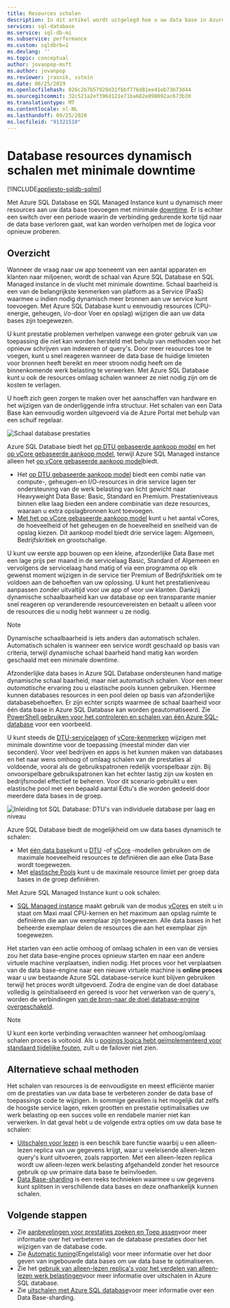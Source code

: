 ```yaml
---
title: Resources schalen
description: In dit artikel wordt uitgelegd hoe u uw data base in Azure SQL Database en SQL Managed Instance kunt schalen door toegewezen bronnen toe te voegen of te verwijderen.
services: sql-database
ms.service: sql-db-mi
ms.subservice: performance
ms.custom: sqldbrb=1
ms.devlang: ''
ms.topic: conceptual
author: jovanpop-msft
ms.author: jovanpop
ms.reviewer: jrasnik, sstein
ms.date: 06/25/2019
ms.openlocfilehash: 026c2b7b57929d31fbbf776d81ee41eb73b73d44
ms.sourcegitcommit: 32c521a2ef396d121e71ba682e098092ac673b30
ms.translationtype: MT
ms.contentlocale: nl-NL
ms.lasthandoff: 09/25/2020
ms.locfileid: "91321510"
---
```

# <a name="dynamically-scale-database-resources-with-minimal-downtime"></a>Database resources dynamisch schalen met minimale downtime
[!INCLUDE[appliesto-sqldb-sqlmi](../includes/appliesto-sqldb-sqlmi.md)]

Met Azure SQL Database en SQL Managed Instance kunt u dynamisch meer resources aan uw data base toevoegen met minimale [downtime](https://azure.microsoft.com/support/legal/sla/sql-database). Er is echter een switch over een periode waarin de verbinding gedurende korte tijd naar de data base verloren gaat, wat kan worden verholpen met de logica voor opnieuw proberen.

## <a name="overview"></a>Overzicht

Wanneer de vraag naar uw app toeneemt van een aantal apparaten en klanten naar miljoenen, wordt de schaal van Azure SQL Database en SQL Managed instance in de vlucht met minimale downtime. Schaal baarheid is een van de belangrijkste kenmerken van platform as a Service (PaaS) waarmee u indien nodig dynamisch meer bronnen aan uw service kunt toevoegen. Met Azure SQL Database kunt u eenvoudig resources (CPU-energie, geheugen, i/o-door Voer en opslag) wijzigen die aan uw data bases zijn toegewezen.

U kunt prestatie problemen verhelpen vanwege een groter gebruik van uw toepassing die niet kan worden hersteld met behulp van methoden voor het opnieuw schrijven van indexeren of query's. Door meer resources toe te voegen, kunt u snel reageren wanneer de data base de huidige limieten voor bronnen heeft bereikt en meer stroom nodig heeft om de binnenkomende werk belasting te verwerken. Met Azure SQL Database kunt u ook de resources omlaag schalen wanneer ze niet nodig zijn om de kosten te verlagen.

U hoeft zich geen zorgen te maken over het aanschaffen van hardware en het wijzigen van de onderliggende infra structuur. Het schalen van een Data Base kan eenvoudig worden uitgevoerd via de Azure Portal met behulp van een schuif regelaar.

![Schaal database prestaties](./media/scale-resources/scale-performance.svg)

Azure SQL Database biedt het [op DTU gebaseerde aankoop model](service-tiers-dtu.md) en het [op vCore gebaseerde aankoop model](service-tiers-vcore.md), terwijl Azure SQL Managed instance alleen het [op vCore gebaseerde aankoop model](service-tiers-vcore.md)biedt. 

- Het [op DTU gebaseerde aankoop model](service-tiers-dtu.md) biedt een combi natie van compute-, geheugen-en I/O-resources in drie service lagen ter ondersteuning van de werk belasting van licht gewicht naar Heavyweight Data Base: Basic, Standard en Premium. Prestatieniveaus binnen elke laag bieden een andere combinatie van deze resources, waaraan u extra opslagbronnen kunt toevoegen.
- [Met het op vCore gebaseerde aankoop model](service-tiers-vcore.md) kunt u het aantal vCores, de hoeveelheid of het geheugen en de hoeveelheid en snelheid van de opslag kiezen. Dit aankoop model biedt drie service lagen: Algemeen, Bedrijfskritiek en grootschalige.

U kunt uw eerste app bouwen op een kleine, afzonderlijke Data Base met een lage prijs per maand in de servicelaag Basic, Standard of Algemeen en vervolgens de servicelaag hand matig of via een programma op elk gewenst moment wijzigen in de service tier Premium of Bedrijfskritiek om te voldoen aan de behoeften van uw oplossing. U kunt het prestatieniveau aanpassen zonder uitvaltijd voor uw app of voor uw klanten. Dankzij dynamische schaalbaarheid kan uw database op een transparante manier snel reageren op veranderende resourcevereisten en betaalt u alleen voor de resources die u nodig hebt wanneer u ze nodig.

> [!NOTE]
> Dynamische schaalbaarheid is iets anders dan automatisch schalen. Automatisch schalen is wanneer een service wordt geschaald op basis van criteria, terwijl dynamische schaal baarheid hand matig kan worden geschaald met een minimale downtime.

Afzonderlijke data bases in Azure SQL Database ondersteunen hand matige dynamische schaal baarheid, maar niet automatisch schalen. Voor een meer *automatische* ervaring zou u elastische pools kunnen gebruiken. Hiermee kunnen databases resources in een pool delen op basis van afzonderlijke databasebehoeften.
Er zijn echter scripts waarmee de schaal baarheid voor één data base in Azure SQL Database kan worden geautomatiseerd. Zie [PowerShell gebruiken voor het controleren en schalen van één Azure SQL-database](scripts/monitor-and-scale-database-powershell.md) voor een voorbeeld.

U kunt steeds de [DTU-servicelagen](service-tiers-dtu.md) of [vCore-kenmerken](resource-limits-vcore-single-databases.md) wijzigen met minimale downtime voor de toepassing (meestal minder dan vier seconden). Voor veel bedrijven en apps is het kunnen maken van databases en het naar wens omhoog of omlaag schalen van de prestaties al voldoende, vooral als de gebruikspatronen redelijk voorspelbaar zijn. Bij onvoorspelbare gebruikspatronen kan het echter lastig zijn uw kosten en bedrijfsmodel effectief te beheren. Voor dit scenario gebruikt u een elastische pool met een bepaald aantal Edtu's die worden gedeeld door meerdere data bases in de groep.

![Inleiding tot SQL Database: DTU's van individuele database per laag en niveau](./media/scale-resources/single_db_dtus.png)

Azure SQL Database biedt de mogelijkheid om uw data bases dynamisch te schalen:

- Met [één data base](single-database-scale.md)kunt u [DTU](resource-limits-dtu-single-databases.md) -of [vCore](resource-limits-vcore-single-databases.md) -modellen gebruiken om de maximale hoeveelheid resources te definiëren die aan elke Data Base wordt toegewezen.
- Met [elastische Pools](elastic-pool-scale.md) kunt u de maximale resource limiet per groep data bases in de groep definiëren.

Met Azure SQL Managed Instance kunt u ook schalen: 

- [SQL Managed instance](../managed-instance/sql-managed-instance-paas-overview.md) maakt gebruik van de modus [vCores](../managed-instance/sql-managed-instance-paas-overview.md#vcore-based-purchasing-model) en stelt u in staat om Maxi maal CPU-kernen en het maximum aan opslag ruimte te definiëren die aan uw exemplaar zijn toegewezen. Alle data bases in het beheerde exemplaar delen de resources die aan het exemplaar zijn toegewezen.

Het starten van een actie omhoog of omlaag schalen in een van de versies zou het data base-engine proces opnieuw starten en naar een andere virtuele machine verplaatsen, indien nodig. Het proces voor het verplaatsen van de data base-engine naar een nieuwe virtuele machine is **online proces** waar u uw bestaande Azure SQL database-service kunt blijven gebruiken terwijl het proces wordt uitgevoerd. Zodra de engine van de doel database volledig is geïnitialiseerd en gereed is voor het verwerken van de query's, worden de verbindingen [van de bron-naar de doel database-engine overgeschakeld](single-database-scale.md#impact).

> [!NOTE]
> U kunt een korte verbinding verwachten wanneer het omhoog/omlaag schalen proces is voltooid. Als u [pogings logica hebt geïmplementeerd voor standaard tijdelijke fouten](troubleshoot-common-connectivity-issues.md#retry-logic-for-transient-errors), zult u de failover niet zien.

## <a name="alternative-scale-methods"></a>Alternatieve schaal methoden

Het schalen van resources is de eenvoudigste en meest efficiënte manier om de prestaties van uw data base te verbeteren zonder de data base of toepassings code te wijzigen. In sommige gevallen is het mogelijk dat zelfs de hoogste service lagen, reken grootten en prestatie optimalisaties uw werk belasting op een succes volle en rendabele manier niet kan verwerken. In dat geval hebt u de volgende extra opties om uw data base te schalen:

- [Uitschalen voor lezen](read-scale-out.md) is een beschik bare functie waarbij u een alleen-lezen replica van uw gegevens krijgt, waar u veeleisende alleen-lezen query's kunt uitvoeren, zoals rapporten. Met een alleen-lezen replica wordt uw alleen-lezen werk belasting afgehandeld zonder het resource gebruik op uw primaire data base te beïnvloeden.
- [Data Base-sharding](elastic-scale-introduction.md) is een reeks technieken waarmee u uw gegevens kunt splitsen in verschillende data bases en deze onafhankelijk kunnen schalen.

## <a name="next-steps"></a>Volgende stappen

- Zie [aanbevelingen voor prestaties zoeken en Toep assen](database-advisor-find-recommendations-portal.md)voor meer informatie over het verbeteren van de database prestaties door het wijzigen van de database code.
- Zie [Automatic tuning](automatic-tuning-overview.md)(Engelstalig) voor meer informatie over het door geven van ingebouwde data bases om uw data base te optimaliseren.
- Zie het [gebruik van alleen-lezen replica's voor het verdelen van alleen-lezen werk belastingen](read-scale-out.md)voor meer informatie over uitschalen in Azure SQL database.
- Zie [uitschalen met Azure SQL database](elastic-scale-introduction.md)voor meer informatie over een Data Base-sharding.

